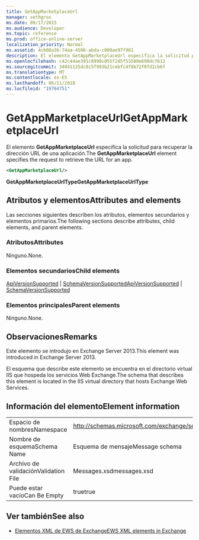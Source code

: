 ```yaml
---
title: GetAppMarketplaceUrl
manager: sethgros
ms.date: 09/17/2015
ms.audience: Developer
ms.topic: reference
ms.prod: office-online-server
localization_priority: Normal
ms.assetid: 4cb08a3b-74aa-4506-abda-c000ae97f981
description: El elemento GetAppMarketplaceUrl especifica la solicitud para recuperar la dirección URL de una aplicación.
ms.openlocfilehash: c42c44ae391c8990c055f2d5f53589e690dcf612
ms.sourcegitcommit: 34041125dc8c5f993b21cebfc4f8b72f0fd2cb6f
ms.translationtype: MT
ms.contentlocale: es-ES
ms.lasthandoff: 06/11/2018
ms.locfileid: "19764751"
---
```

# <a name="getappmarketplaceurl"></a><span data-ttu-id="95938-103">GetAppMarketplaceUrl</span><span class="sxs-lookup"><span data-stu-id="95938-103">GetAppMarketplaceUrl</span></span>

<span data-ttu-id="95938-104">El elemento **GetAppMarketplaceUrl** especifica la solicitud para recuperar la dirección URL de una aplicación.</span><span class="sxs-lookup"><span data-stu-id="95938-104">The **GetAppMarketplaceUrl** element specifies the request to retrieve the URL for an app.</span></span> 
  
```XML
<GetAppMarketplaceUrl/>
```

 <span data-ttu-id="95938-105">**GetAppMarketplaceUrlType**</span><span class="sxs-lookup"><span data-stu-id="95938-105">**GetAppMarketplaceUrlType**</span></span>
## <a name="attributes-and-elements"></a><span data-ttu-id="95938-106">Atributos y elementos</span><span class="sxs-lookup"><span data-stu-id="95938-106">Attributes and elements</span></span>

<span data-ttu-id="95938-107">Las secciones siguientes describen los atributos, elementos secundarios y elementos primarios.</span><span class="sxs-lookup"><span data-stu-id="95938-107">The following sections describe attributes, child elements, and parent elements.</span></span>
  
### <a name="attributes"></a><span data-ttu-id="95938-108">Atributos</span><span class="sxs-lookup"><span data-stu-id="95938-108">Attributes</span></span>

<span data-ttu-id="95938-109">Ninguno.</span><span class="sxs-lookup"><span data-stu-id="95938-109">None.</span></span>
  
### <a name="child-elements"></a><span data-ttu-id="95938-110">Elementos secundarios</span><span class="sxs-lookup"><span data-stu-id="95938-110">Child elements</span></span>

<span data-ttu-id="95938-111">[ApiVersionSupported](apiversionsupported.md) | [SchemaVersionSupported](schemaversionsupported.md)</span><span class="sxs-lookup"><span data-stu-id="95938-111">[ApiVersionSupported](apiversionsupported.md) | [SchemaVersionSupported](schemaversionsupported.md)</span></span>
  
### <a name="parent-elements"></a><span data-ttu-id="95938-112">Elementos principales</span><span class="sxs-lookup"><span data-stu-id="95938-112">Parent elements</span></span>

<span data-ttu-id="95938-113">Ninguno.</span><span class="sxs-lookup"><span data-stu-id="95938-113">None.</span></span>
  
## <a name="remarks"></a><span data-ttu-id="95938-114">Observaciones</span><span class="sxs-lookup"><span data-stu-id="95938-114">Remarks</span></span>

<span data-ttu-id="95938-115">Este elemento se introdujo en Exchange Server 2013.</span><span class="sxs-lookup"><span data-stu-id="95938-115">This element was introduced in Exchange Server 2013.</span></span>
  
<span data-ttu-id="95938-116">El esquema que describe este elemento se encuentra en el directorio virtual IIS que hospeda los servicios Web Exchange.</span><span class="sxs-lookup"><span data-stu-id="95938-116">The schema that describes this element is located in the IIS virtual directory that hosts Exchange Web Services.</span></span>
  
## <a name="element-information"></a><span data-ttu-id="95938-117">Información del elemento</span><span class="sxs-lookup"><span data-stu-id="95938-117">Element information</span></span>

|||
|:-----|:-----|
|<span data-ttu-id="95938-118">Espacio de nombres</span><span class="sxs-lookup"><span data-stu-id="95938-118">Namespace</span></span>  <br/> |http://schemas.microsoft.com/exchange/services/2006/messages  <br/> |
|<span data-ttu-id="95938-119">Nombre de esquema</span><span class="sxs-lookup"><span data-stu-id="95938-119">Schema Name</span></span>  <br/> |<span data-ttu-id="95938-120">Esquema de mensaje</span><span class="sxs-lookup"><span data-stu-id="95938-120">Message schema</span></span>  <br/> |
|<span data-ttu-id="95938-121">Archivo de validación</span><span class="sxs-lookup"><span data-stu-id="95938-121">Validation File</span></span>  <br/> |<span data-ttu-id="95938-122">Messages.xsd</span><span class="sxs-lookup"><span data-stu-id="95938-122">messages.xsd</span></span>  <br/> |
|<span data-ttu-id="95938-123">Puede estar vacío</span><span class="sxs-lookup"><span data-stu-id="95938-123">Can Be Empty</span></span>  <br/> |<span data-ttu-id="95938-124">true</span><span class="sxs-lookup"><span data-stu-id="95938-124">true</span></span>  <br/> |
   
## <a name="see-also"></a><span data-ttu-id="95938-125">Ver también</span><span class="sxs-lookup"><span data-stu-id="95938-125">See also</span></span>



- [<span data-ttu-id="95938-126">Elementos XML de EWS de Exchange</span><span class="sxs-lookup"><span data-stu-id="95938-126">EWS XML elements in Exchange</span></span>](ews-xml-elements-in-exchange.md)

